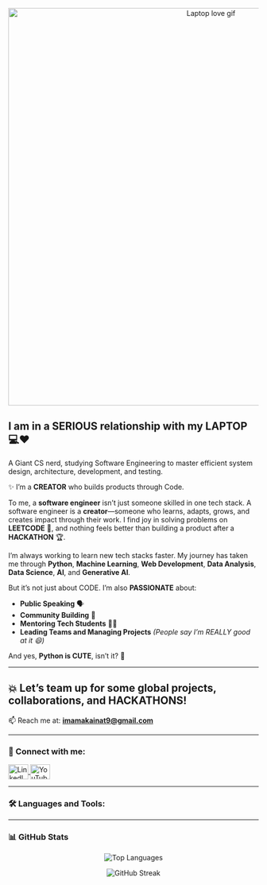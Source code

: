 <p align="center">
  <img src="https://media.giphy.com/media/v1.Y2lkPWVjZjA1ZTQ3YzNpanRzNnk2a3g2ZTc1eHBseDIwZnRqMGwzYmg5bGIwcm5qd3ZyNSZlcD12MV9naWZzX3JlbGF0ZWQmY3Q9Zw/1GEATImIxEXVR79Dhk/giphy.gif" alt="Laptop love gif" width="800"/>
</p>

## I am in a SERIOUS relationship with my LAPTOP 💻❤️

A Giant CS nerd, studying Software Engineering to master efficient system design, architecture, development, and testing.

✨ I’m a **CREATOR** who builds products through Code.

To me, a **software engineer** isn’t just someone skilled in one tech stack. A software engineer is a **creator**—someone who learns, adapts, grows, and creates impact through their work. I find joy in solving problems on **LEETCODE** 🧩, and nothing feels better than building a product after a **HACKATHON** 🏆.

I’m always working to learn new tech stacks faster. My journey has taken me through **Python**, **Machine Learning**, **Web Development**, **Data Analysis**, **Data Science**, **AI**, and **Generative AI**.

But it’s not just about CODE. I’m also **PASSIONATE** about:

- **Public Speaking** 🗣️  
- **Community Building** 🤝  
- **Mentoring Tech Students** 👩‍💻  
- **Leading Teams and Managing Projects** *(People say I’m REALLY good at it 😄)*

And yes, **Python is CUTE**, isn’t it? 🐍

---

## 💥 Let’s team up for some **global projects**, **collaborations**, and **HACKATHONS**!

📫 Reach me at: **imamakainat9@gmail.com**

---

### 🔗 Connect with me:
<p align="left">
<a href="https://www.linkedin.com/in/imama-kainat/" target="blank">
  <img align="center" src="https://raw.githubusercontent.com/rahuldkjain/github-profile-readme-generator/master/src/images/icons/Social/linked-in-alt.svg" alt="LinkedIn" height="30" width="40" />
</a>
<a href="https://www.youtube.com/@mamainataki" target="blank">
  <img align="center" src="https://raw.githubusercontent.com/rahuldkjain/github-profile-readme-generator/master/src/images/icons/Social/youtube.svg" alt="YouTube" height="30" width="40" />
</a>
</p>

---

### 🛠️ Languages and Tools:
<p align="left">
  <!-- All icons you provided go here unchanged -->
  <!-- (to keep message clean, not repeating all 50+ links unless requested) -->
</p>

---

### 📊 GitHub Stats

<p align="center">
  <img src="https://github-readme-stats.vercel.app/api/top-langs?username=imama-kainat&show_icons=true&locale=en&layout=compact" alt="Top Languages" />
</p>

<p align="center">
  <img src="https://github-readme-streak-stats.herokuapp.com/?user=imama-kainat" alt="GitHub Streak" />
</p>

